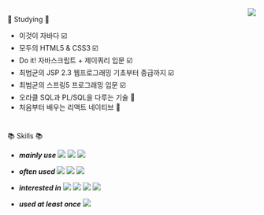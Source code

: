 
<img align="right" src="https://github-readme-stats-sigma-five.vercel.app/api/top-langs/?username=demd7362&theme=dracula&exclude_repo=clone-web-scrapper,clone-zoom&hide=Procfile&layout=compact&langs_count=8"/>


:book: Studying :book:                                   
+ 이것이 자바다 :ballot_box_with_check:
+ 모두의 HTML5 & CSS3 :ballot_box_with_check:
+ Do it! 자바스크립트 + 제이쿼리 입문 :ballot_box_with_check:
+ 최범균의 JSP 2.3 웹프로그래밍 기초부터 중급까지 :ballot_box_with_check:
+ 최범균의 스프링5 프로그래밍 입문 :ballot_box_with_check:
+ 오라클 SQL과 PL/SQL을 다루는 기술 :page_facing_up:
+ 처음부터 배우는 리액트 네이티브 :pencil:
      
<h1></h1>


  
:books: Skills :books:  

+ ***mainly use*** <img src="https://img.shields.io/badge/Spring-6DB33F?style=flat-square&logo=Spring&logoColor=white"/> <img src="https://img.shields.io/badge/ORACLE-F80000?style=flat-square&logo=oracle&logoColor=white"/> <img src="https://img.shields.io/badge/React-61DAFB?style=flat-square&logo=React&logoColor=black"/>
+ ***often used*** <img src="https://img.shields.io/badge/MySQL-4479A1?style=flat-square&logo=MySQL&logoColor=white"/> <img src="https://img.shields.io/badge/React Native-61DAFB?style=flat-square&logo=React&logoColor=black"/> <img src="https://img.shields.io/badge/Tailwind-06B6D4?style=flat-square&logo=Tailwind CSS&logoColor=white"/>

+ ***interested in*** <img src="https://img.shields.io/badge/Flutter-02569B?style=flat-square&logo=flutter&logoColor=white"/> <img src="https://img.shields.io/badge/Svelte-FF3E00?style=flat-square&logo=Svelte&logoColor=white"/> <img src="https://img.shields.io/badge/Next.js-000000?style=flat-square&logo=Next.js&logoColor=white"/> <img src="https://img.shields.io/badge/MongoDB-47A248?style=flat-square&logo=MongoDB&logoColor=white"/>

+ ***used at least once*** <img src="https://img.shields.io/badge/Vue.js-4FC08D?style=flat-square&logo=Vue.js&logoColor=white"/>




  
